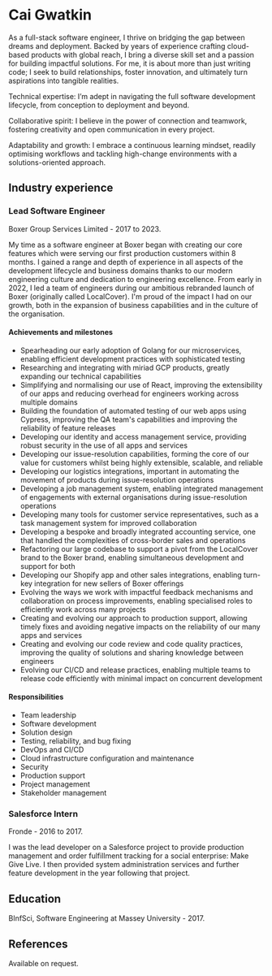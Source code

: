# Cai Gwatkin

As a full-stack software engineer, I thrive on bridging the gap between dreams and deployment.
Backed by years of experience crafting cloud-based products with global reach, I bring a diverse skill set and a passion for building impactful solutions.
For me, it is about more than just writing code; I seek to build relationships, foster innovation, and ultimately turn aspirations into tangible realities.

Technical expertise: I’m adept in navigating the full software development lifecycle, from conception to deployment and beyond.

Collaborative spirit: I believe in the power of connection and teamwork, fostering creativity and open communication in every project.

Adaptability and growth: I embrace a continuous learning mindset, readily optimising workflows and tackling high-change environments with a solutions-oriented approach.

## Industry experience

### Lead Software Engineer

Boxer Group Services Limited - 2017 to 2023.

My time as a software engineer at Boxer began with creating our core features which were serving our first production customers within 8 months.
I gained a range and depth of experience in all aspects of the development lifecycle and business domains thanks to our modern engineering culture and dedication to engineering excellence.
From early in 2022, I led a team of engineers during our ambitious rebranded launch of Boxer (originally called LocalCover).
I'm proud of the impact I had on our growth, both in the expansion of business capabilities and in the culture of the organisation.

#### Achievements and milestones

- Spearheading our early adoption of Golang for our microservices, enabling efficient development practices with sophisticated testing
- Researching and integrating with miriad GCP products, greatly expanding our technical capabilities
- Simplifying and normalising our use of React, improving the extensibility of our apps and reducing overhead for engineers working across multiple domains
- Building the foundation of automated testing of our web apps using Cypress, improving the QA team's capabilities and improving the reliability of feature releases
- Developing our identity and access management service, providing robust security in the use of all apps and services
- Developing our issue-resolution capabilities, forming the core of our value for customers whilst being highly extensible, scalable, and reliable
- Developing our logistics integrations, important in automating the movement of products during issue-resolution operations
- Developing a job management system, enabling integrated management of engagements with external organisations during issue-resolution operations
- Developing many tools for customer service representatives, such as a task management system for improved collaboration
- Developing a bespoke and broadly integrated accounting service, one that handled the complexities of cross-border sales and operations
- Refactoring our large codebase to support a pivot from the LocalCover brand to the Boxer brand, enabling simultaneous development and support for both
- Developing our Shopify app and other sales integrations, enabling turn-key integration for new sellers of Boxer offerings
- Evolving the ways we work with impactful feedback mechanisms and collaboration on process improvements, enabling specialised roles to efficiently work across many projects
- Creating and evolving our approach to production support, allowing timely fixes and avoiding negative impacts on the reliability of our many apps and services
- Creating and evolving our code review and code quality practices, improving the quality of solutions and sharing knowledge between engineers
- Evolving our CI/CD and release practices, enabling multiple teams to release code efficiently with minimal impact on concurrent development

#### Responsibilities

- Team leadership
- Software development
- Solution design
- Testing, reliability, and bug fixing
- DevOps and CI/CD
- Cloud infrastructure configuration and maintenance
- Security
- Production support
- Project management
- Stakeholder management

### Salesforce Intern

Fronde - 2016 to 2017.

I was the lead developer on a Salesforce project to provide production management and order fulfillment tracking for a social enterprise: Make Give Live.
I then provided system administration services and further feature development in the year following that project.

## Education

BInfSci, Software Engineering at Massey University - 2017.

## References

Available on request.
